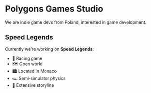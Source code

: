 # Polygons Games Studio

We are indie game devs from Poland, interested in game development.

## Speed Legends

Currently we're working on **Speed Legends**:
- 🚗 Racing game
- 🗺 Open world
- 🏙 Located in Monaco
- 🏎 Semi-simulator physics
- 📔 Extensive storyline

<!--

**Here are some ideas to get you started:**

🙋‍♀️ A short introduction - what is your organization all about?
🌈 Contribution guidelines - how can the community get involved?
👩‍💻 Useful resources - where can the community find your docs? Is there anything else the community should know?
🍿 Fun facts - what does your team eat for breakfast?
🧙 Remember, you can do mighty things with the power of [Markdown](https://docs.github.com/github/writing-on-github/getting-started-with-writing-and-formatting-on-github/basic-writing-and-formatting-syntax)
-->
